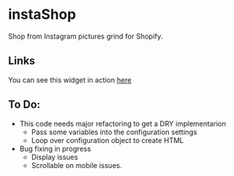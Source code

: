 # instaShop
Shop from Instagram pictures grind for Shopify.

## Links
You can see this widget in action [here](https://masonbottle.com/pages/instashop)

## To Do:
* This code needs major refactoring to get a DRY implementarion
  * Pass some variables into the configuration settings
  * Loop over configuration object to create HTML
* Bug fixing in progress
  * Display issues
  * Scrollable on mobile issues.
